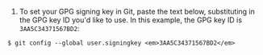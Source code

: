 1. To set your GPG signing key in Git, paste the text below, substituting in the GPG key ID you'd like to use. In this example, the GPG key ID is `3AA5C34371567BD2`:
  ```shell
$ git config --global user.signingkey <em>3AA5C34371567BD2</em>
```
